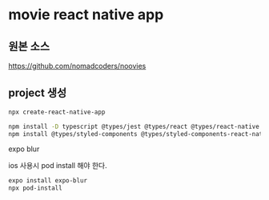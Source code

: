 # movie react native app

## 원본 소스

https://github.com/nomadcoders/noovies


## project 생성

```bash
npx create-react-native-app
```


```bash
npm install -D typescript @types/jest @types/react @types/react-native @types/react-test-renderer
npm install @types/styled-components @types/styled-components-react-native -D
```


expo blur

ios 사용시 pod install 해야 한다.

```bash
expo install expo-blur
npx pod-install
```